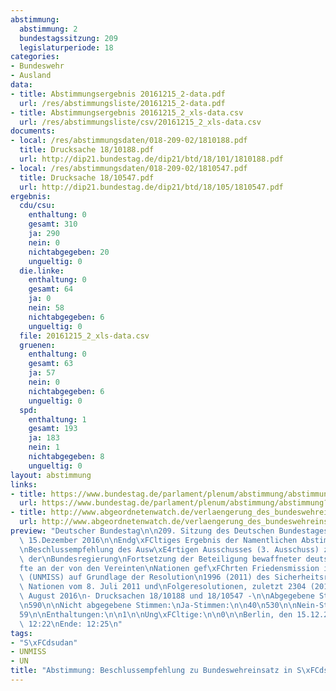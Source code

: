 ```yaml
---
abstimmung:
  abstimmung: 2
  bundestagssitzung: 209
  legislaturperiode: 18
categories:
- Bundeswehr
- Ausland
data:
- title: Abstimmungsergebnis 20161215_2-data.pdf
  url: /res/abstimmungsliste/20161215_2-data.pdf
- title: Abstimmungsergebnis 20161215_2_xls-data.csv
  url: /res/abstimmungsliste/csv/20161215_2_xls-data.csv
documents:
- local: /res/abstimmungsdaten/018-209-02/1810188.pdf
  title: Drucksache 18/10188.pdf
  url: http://dip21.bundestag.de/dip21/btd/18/101/1810188.pdf
- local: /res/abstimmungsdaten/018-209-02/1810547.pdf
  title: Drucksache 18/10547.pdf
  url: http://dip21.bundestag.de/dip21/btd/18/105/1810547.pdf
ergebnis:
  cdu/csu:
    enthaltung: 0
    gesamt: 310
    ja: 290
    nein: 0
    nichtabgegeben: 20
    ungueltig: 0
  die.linke:
    enthaltung: 0
    gesamt: 64
    ja: 0
    nein: 58
    nichtabgegeben: 6
    ungueltig: 0
  file: 20161215_2_xls-data.csv
  gruenen:
    enthaltung: 0
    gesamt: 63
    ja: 57
    nein: 0
    nichtabgegeben: 6
    ungueltig: 0
  spd:
    enthaltung: 1
    gesamt: 193
    ja: 183
    nein: 1
    nichtabgegeben: 8
    ungueltig: 0
layout: abstimmung
links:
- title: https://www.bundestag.de/parlament/plenum/abstimmung/abstimmung?id=443
  url: https://www.bundestag.de/parlament/plenum/abstimmung/abstimmung?id=443
- title: http://www.abgeordnetenwatch.de/verlaengerung_des_bundeswehreinsatzes_in_suedsudan-1105-830.html
  url: http://www.abgeordnetenwatch.de/verlaengerung_des_bundeswehreinsatzes_in_suedsudan-1105-830.html
preview: "Deutscher Bundestag\n\n209. Sitzung des Deutschen Bundestages\nam Donnerstag,\
  \ 15.Dezember 2016\n\nEndg\xFCltiges Ergebnis der Namentlichen Abstimmung Nr. 2\n\
  \nBeschlussempfehlung des Ausw\xE4rtigen Ausschusses (3. Ausschuss) zu dem Antrag\
  \ der\nBundesregierung\nFortsetzung der Beteiligung bewaffneter deutscher Streitkr\xE4\
  fte an der von den Vereinten\nNationen gef\xFChrten Friedensmission in S\xFCdsudan\
  \ (UNMISS) auf Grundlage der Resolution\n1996 (2011) des Sicherheitsrates der Vereinten\
  \ Nationen vom 8. Juli 2011 und\nFolgeresolutionen, zuletzt 2304 (2016) vom 12.\
  \ August 2016\n- Drucksachen 18/10188 und 18/10547 -\n\nAbgegebene Stimmen insgesamt:\n\
  \n590\n\nNicht abgegebene Stimmen:\nJa-Stimmen:\n\n40\n530\n\nNein-Stimmen:\n\n\
  59\n\nEnthaltungen:\n\n1\n\nUng\xFCltige:\n\n0\n\nBerlin, den 15.12.2016\n\nBeginn:\
  \ 12:22\nEnde: 12:25\n"
tags:
- "S\xFCdsudan"
- UNMISS
- UN
title: "Abstimmung: Beschlussempfehlung zu Bundeswehreinsatz in S\xFCdsudan (UNMISS)"
---
```

